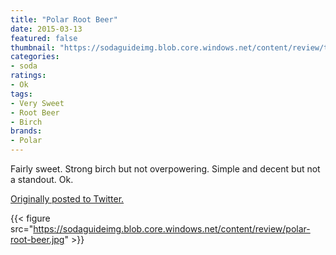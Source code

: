```yaml
---
title: "Polar Root Beer"
date: 2015-03-13
featured: false
thumbnail: "https://sodaguideimg.blob.core.windows.net/content/review/thumbs/polar-root-beer.jpg"
categories:
- soda
ratings:
- Ok
tags:
- Very Sweet
- Root Beer
- Birch
brands:
- Polar
---
```


Fairly sweet. Strong birch but not overpowering. Simple and decent but not a standout. Ok.

[Originally posted to Twitter.](https://twitter.com/Cavorter/status/576421720929632256)

{{< figure src="https://sodaguideimg.blob.core.windows.net/content/review/polar-root-beer.jpg" >}}

